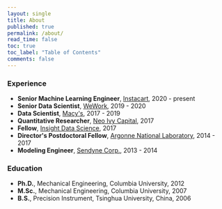 ```yaml
---
layout: single
title: About
published: true
permalink: /about/
read_time: false
toc: true
toc_label: "Table of Contents"
comments: false
---
```


### Experience
  * **Senior Machine Learning Engineer**, [Instacart](https://www.instacart.com/), 2020 - present
  * **Senior Data Scientist**, [WeWork](https://www.wework.com/), 2019 - 2020
  * **Data Scientist**, [Macy's](https://www.macys.com/), 2017 - 2019
  * **Quantitative Researcher**, [Neo Ivy Capital](http://www.neoivycapital.com/), 2017
  * **Fellow**, [Insight Data Science](https://www.insightdatascience.com/), 2017
  * **Director's Postdoctoral Fellow**, [Argonne National Laboratory](http://www.anl.gov/cnm/), 2014 - 2017
  * **Modeling Engineer**, [Sendyne Corp.](http://www.sendyne.com/), 2013 - 2014

### Education
  * **Ph.D.**, Mechanical Engineering, Columbia University, 2012
  * **M.Sc.**, Mechanical Engineering, Columbia University, 2007
  * **B.S.**, Precision Instrument, Tsinghua University, China, 2006
